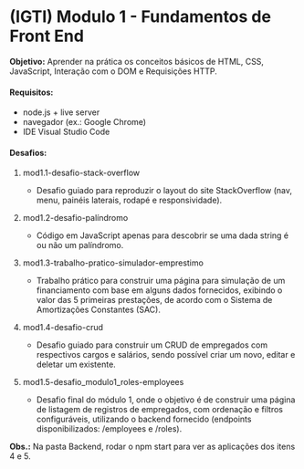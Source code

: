 # (IGTI) Modulo 1 - Fundamentos de Front End 

**Objetivo:** Aprender na prática os conceitos básicos de HTML, CSS, JavaScript, Interação com o DOM e Requisições HTTP.

#### Requisitos:

- node.js + live server
- navegador (ex.: Google Chrome)
- IDE Visual Studio Code

#### Desafios:
1. mod1.1-desafio-stack-overflow

   - Desafio guiado para reproduzir o layout do site StackOverflow (nav, menu, painéis laterais, rodapé e responsividade).

2. mod1.2-desafio-palíndromo

   - Código em JavaScript apenas para descobrir se uma dada string é ou não um palíndromo.

3. mod1.3-trabalho-pratico-simulador-emprestimo

   - Trabalho prático para construir uma página para simulação de um financiamento com base em alguns dados fornecidos, exibindo o valor das 5 primeiras prestações, de acordo com o Sistema de Amortizações Constantes (SAC).

4. mod1.4-desafio-crud

   - Desafio guiado para construir um CRUD de empregados com respectivos cargos e salários, sendo possível criar um novo, editar e deletar um existente.

5. mod1.5-desafio_modulo1_roles-employees

   - Desafio final do módulo 1, onde o objetivo é de construir uma página de listagem de registros de empregados, com ordenação e filtros configuráveis, utilizando o backend fornecido (endpoints disponibilizados: /employees e /roles).

**Obs.:** Na pasta Backend, rodar o npm start para ver as aplicações dos itens 4 e 5.

